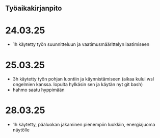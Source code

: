 ## Työaikakirjanpito 

# 24.03.25
- 1h käytetty työn suunnitteluun ja vaatimusmäärittelyn laatimiseen

# 25.03.25
- 3h käytetty työn pohjan luontiin ja käynnistämiseen (aikaa kului wsl ongelmien kanssa. lopulta hylkäsin sen ja käytän nyt git bash)
- hahmo saatu hyppimään

# 28.03.25
- 1h käytetty, pääluokan jakaminen pienempiin luokkiin, energiajuoma näytölle